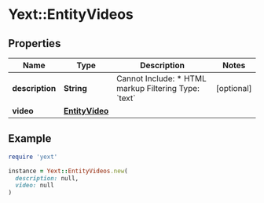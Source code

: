 # Yext::EntityVideos

## Properties

| Name | Type | Description | Notes |
| ---- | ---- | ----------- | ----- |
| **description** | **String** |  Cannot Include: * HTML markup  Filtering Type: &#x60;text&#x60; | [optional] |
| **video** | [**EntityVideo**](EntityVideo.md) |  |  |

## Example

```ruby
require 'yext'

instance = Yext::EntityVideos.new(
  description: null,
  video: null
)
```

